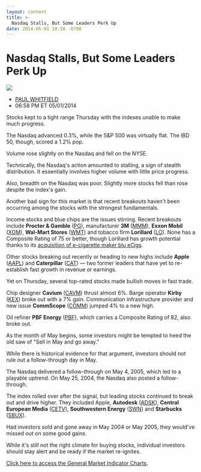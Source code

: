 ```yaml
---
layout: content
title: >-
  Nasdaq Stalls, But Some Leaders Perk Up
date: 2014-05-01 18:58 -0700
---
```



Nasdaq Stalls, But Some Leaders Perk Up
========================================


![](https://www.investors.com/wp-content/uploads/ibd-migrated-images/MPv_140502_635345549340966791.png)

* [PAUL WHITFIELD](https://www.investors.com/author/whitfieldp/ "Posts by PAUL WHITFIELD")
* 06:58 PM ET 05/01/2014




Stocks kept to a tight range Thursday with the indexes unable to make much progress.

  

The Nasdaq advanced 0.3%, while the S&P 500 was virtually flat. The IBD 50, though, scored a 1.2% pop.

  

Volume rose slightly on the Nasdaq and fell on the NYSE.

  

Technically, the Nasdaq's action amounted to stalling, a sign of stealth distribution. It essentially involves higher volume with little price progress.

  

Also, breadth on the Nasdaq was poor. Slightly more stocks fell than rose despite the index's gain.

  

Another bad sign for this market is that recent breakouts haven't been occurring among the stocks with the strongest fundamentals.

  

Income stocks and blue chips are the issues stirring. Recent breakouts include **Procter & Gamble** ([PG](https://research.investors.com/quote.aspx?symbol=PG)), manufacturer **3M** ([MMM](https://research.investors.com/quote.aspx?symbol=MMM)), **Exxon Mobil** ([XOM](https://research.investors.com/quote.aspx?symbol=XOM)), **Wal-Mart Stores** ([WMT](https://research.investors.com/quote.aspx?symbol=WMT)) and tobacco firm **Lorillard** ([LO](https://research.investors.com/quote.aspx?symbol=LO)). None has a Composite Rating of 75 or better, though Lorillard has growth potential thanks to its [acquisition of e-cigarette maker blu eCigs](http://news.investors.com/investing-the-income-investor/040414-696008-is-lorillard-stock-a-buy.htm).

  

Other stocks breaking out recently or heading to new highs include **Apple** ([AAPL](https://research.investors.com/quote.aspx?symbol=AAPL)) and **Caterpillar** ([CAT](https://research.investors.com/quote.aspx?symbol=CAT)) — two former leaders that have yet to re-establish fast growth in revenue or earnings.

  

Yet on Thursday, several top-rated stocks made bullish moves in fast trade.

  

Chip designer **Cavium** ([CAVM](https://research.investors.com/quote.aspx?symbol=CAVM)) thrust almost 6%. Barge operator **Kirby** ([KEX](https://research.investors.com/quote.aspx?symbol=KEX)) broke out with a 7% gain. Communication infrastructure provider and new issue **CommScope** ([COMM](https://research.investors.com/quote.aspx?symbol=COMM)) jumped 4% to a new high.

  

Oil refiner **PBF Energy** ([PBF](https://research.investors.com/quote.aspx?symbol=PBF)), which carries a Composite Rating of 82, also broke out.

  

As the month of May begins, some investors might be tempted to heed the old saw of "Sell in May and go away."

  

While there is historical evidence for that argument, investors should not rule out a follow-through day in May.

  

The Nasdaq delivered a follow-through on May 4, 2005, which led to a playable uptrend. On May 25, 2004, the Nasdaq also posted a follow-through.

  

The index rolled over after the signal, but leading stocks continued to break out and drive higher. They included Apple, **Autodesk** ([ADSK](https://research.investors.com/quote.aspx?symbol=ADSK)), **Central European Media** ([CETV](https://research.investors.com/quote.aspx?symbol=CETV)), **Southwestern Energy** ([SWN](https://research.investors.com/quote.aspx?symbol=SWN)) and **Starbucks** ([SBUX](https://research.investors.com/quote.aspx?symbol=SBUX)).

  

Had investors sold and gone away in May 2004 or May 2005, they would've missed out on some good gains.

  

While it's still not the right climate for buying stocks, individual investors should stay alert and be ready if the market re-ignites.

  

[Click here to access the General Market Indicator Charts](https://www.investors.com/pdf/GMI_050214.pdf).




